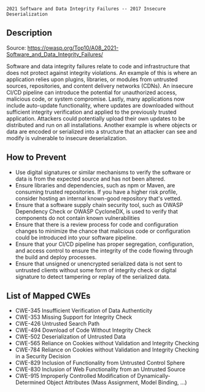 ```
2021 Software and Data Integrity Failures -- 2017 Insecure Deserialization
```

## Description

Source: https://owasp.org/Top10/A08_2021-Software_and_Data_Integrity_Failures/

Software and data integrity failures relate to code and infrastructure that does not protect against integrity violations.
An example of this is where an application relies upon plugins, libraries, or modules from untrusted sources, repositories, and content delivery networks (CDNs).
An insecure CI/CD pipeline can introduce the potential for unauthorized access, malicious code, or system compromise.
Lastly, many applications now include auto-update functionality, where updates are downloaded without sufficient integrity verification and applied to the previously trusted application.
Attackers could potentially upload their own updates to be distributed and run on all installations.
Another example is where objects or data are encoded or serialized into a structure that an attacker can see and modify is vulnerable to insecure deserialization.

## How to Prevent

* Use digital signatures or similar mechanisms to verify the software or data is from the expected source and has not been altered.
* Ensure libraries and dependencies, such as npm or Maven, are consuming trusted repositories.
  If you have a higher risk profile, consider hosting an internal known-good repository that's vetted.
* Ensure that a software supply chain security tool, such as OWASP Dependency Check or OWASP CycloneDX, is used to verify that components do not contain known vulnerabilities
* Ensure that there is a review process for code and configuration changes to minimize the chance that malicious code or configuration could be introduced into your software pipeline.
* Ensure that your CI/CD pipeline has proper segregation, configuration, and access control to ensure the integrity of the code flowing through the build and deploy processes.
* Ensure that unsigned or unencrypted serialized data is not sent to untrusted clients without some form of integrity check or digital signature to detect tampering or replay of the serialized data.

## List of Mapped CWEs

- CWE-345 Insufficient Verification of Data Authenticity
- CWE-353 Missing Support for Integrity Check
- CWE-426 Untrusted Search Path
- CWE-494 Download of Code Without Integrity Check
- CWE-502 Deserialization of Untrusted Data
- CWE-565 Reliance on Cookies without Validation and Integrity Checking
- CWE-784 Reliance on Cookies without Validation and Integrity Checking in a Security Decision
- CWE-829 Inclusion of Functionality from Untrusted Control Sphere
- CWE-830 Inclusion of Web Functionality from an Untrusted Source
- CWE-915 Improperly Controlled Modification of Dynamically-Determined Object Attributes (Mass Assignment, Model Binding, ...)
